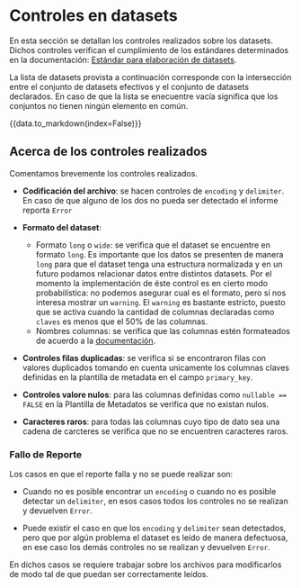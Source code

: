 

# Controles en datasets

En esta sección se detallan los controles realizados sobre los datasets. 
Dichos controles verifican el cumplimiento de los estándares determinados en la documentación: 
[Estándar para elaboración de datasets](https://docs.google.com/document/d/1vH59Akk1eZTb0m4wIyEdhyVV_rx2q8lg4bG5k2tJP20/edit?usp=sharing). 

La lista de datasets provista a continuación corresponde con la intersección entre el conjunto de 
datasets efectivos y el conjunto de datasets declarados. En caso de que la lista se enecuentre vacía
significa que los conjuntos no tienen ningún elemento en común.   

{{data.to_markdown(index=False)}}


## Acerca de los controles realizados

Comentamos brevemente los controles realizados. 

*   **Codificación del archivo**: se hacen controles de `encoding` y `delimiter`. En caso de que alguno de los dos no pueda ser detectado el informe reporta `Error`

*   **Formato del dataset**: 
    *   Formato `long` o `wide`: se verifica que el dataset se encuentre en formato `long`. Es importante que los datos se presenten de manera `long` para que el dataset tenga una estructura normalizada y en un futuro podamos relacionar datos entre distintos datasets. Por el momento la implementación de éste control es en cierto modo probabilística: no podemos asegurar cual es el formato, pero sí nos interesa mostrar un `warning`. El `warning` es bastante estricto, puesto que se activa cuando la cantidad de columnas declaradas como `claves` es menos que el 50% de las columnas. 
    *   Nombres columnas: se verifica que las columnas estén formateados de acuerdo a la [documentación]((https://docs.google.com/document/d/1vH59Akk1eZTb0m4wIyEdhyVV_rx2q8lg4bG5k2tJP20/edit?usp=sharing)). 


*   **Controles filas duplicadas**: se verifica si se encontraron filas con valores duplicados tomando en cuenta unicamente los columnas claves definidas en la plantilla de metadata  en el campo `primary_key`. 

*   **Controles valore nulos**: para las columnas definidas como `nullable == FALSE` en la Plantilla de Metadatos se verifica que no existan nulos. 

*   **Caracteres raros**: para todas las columnas cuyo tipo de dato sea una cadena de carcteres se verifica que no se encuentren caracteres raros. 

### Fallo de Reporte

Los casos en que el reporte falla y no se puede realizar son: 

*   Cuando no es posible encontrar un `encoding` o cuando no es posible detectar un `delimiter`, en esos casos todos los controles no se realizan y devuelven `Error`. 

*   Puede existir el caso en que los `encoding` y `delimiter` sean detectados, pero que por algún problema el dataset es leído de manera defectuosa, en ese caso los demás controles no se realizan y devuelven `Error`.

En dichos casos se requiere trabajar sobre los archivos para modificarlos de modo tal de que puedan ser correctamente leídos. 





